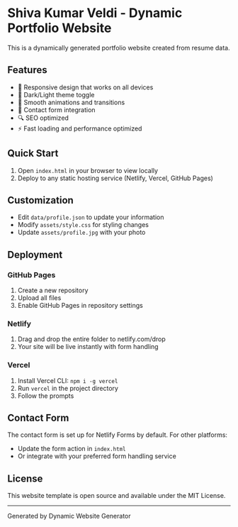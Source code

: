 # Shiva Kumar Veldi - Dynamic Portfolio Website

This is a dynamically generated portfolio website created from resume data.

## Features

- 📱 Responsive design that works on all devices
- 🌙 Dark/Light theme toggle
- 🚀 Smooth animations and transitions
- 📧 Contact form integration
- 🔍 SEO optimized
- ⚡ Fast loading and performance optimized

## Quick Start

1. Open `index.html` in your browser to view locally
2. Deploy to any static hosting service (Netlify, Vercel, GitHub Pages)

## Customization

- Edit `data/profile.json` to update your information
- Modify `assets/style.css` for styling changes
- Update `assets/profile.jpg` with your photo

## Deployment

### GitHub Pages
1. Create a new repository
2. Upload all files
3. Enable GitHub Pages in repository settings

### Netlify
1. Drag and drop the entire folder to netlify.com/drop
2. Your site will be live instantly with form handling

### Vercel
1. Install Vercel CLI: `npm i -g vercel`
2. Run `vercel` in the project directory
3. Follow the prompts

## Contact Form

The contact form is set up for Netlify Forms by default. For other platforms:
- Update the form action in `index.html`
- Or integrate with your preferred form handling service

## License

This website template is open source and available under the MIT License.

---

Generated by Dynamic Website Generator
